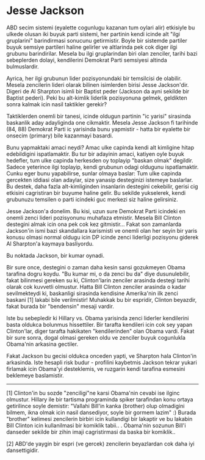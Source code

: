 # Jesse Jackson

ABD secim sistemi (eyalette cogunlugu kazanan tum oylari alir) etkisiyle bu ulkede olusan iki buyuk parti sistemi, her partinin kendi icinde alt "ilgi gruplarini" barindirmasi sonucunu getirmistir. Boyle bir sistemde partiler buyuk semsiye partileri haline gelirler ve altlarinda pek cok diger ilgi grubunu barindirilar. Mesela bu ilgi gruplarindan biri olan zenciler, tarihi bazi sebeplerden dolayi, kendilerini Demokrat Parti semsiyesi altinda bulmuslardir.

Ayrica, her ilgi grubunun lider pozisyonundaki bir temsilcisi de olabilir. Mesela zencilerin lideri olarak bilinen isimlerden birisi Jesse Jackson'dir. Digeri de Al Sharpton isimli bir Baptist peder (Jackson da ayni sekilde bir Baptist pederi). Peki bu alt-kimlik liderlik pozisyonuna gelmek, geldikten sonra kalmak icin nasil taktikler gerekir?

Taktiklerden onemli bir tanesi, icinde oldugun partinin "ic yarisi" sirasinda baskanlik aday adayliginda one cikmaktir. Mesela Jesse Jackson fi tarihinde (84, 88) Demokrat Parti ic yarisinda bunu yapmistir - hatta bir eyalette bir onsecim (primary) bile kazanmayi basardi.

Bunu yapmaktaki amaci neydi? Amac ulke capinda kendi alt kimligine hitap edebildigini ispatlamaktir. Bu tur bir adayinin amaci, katiyen oyle buyuk hedefler, tum ulke capinda herkesden oy toplayip "baskan olmak" degildir. Sadece yeterince ilgi toplayip, kendi grubunun odagi oldugunu ispatlamaktir. Cunku eger bunu yapabilirse, sunlar olmaya baslar: Tum ulke capinda gercekten iddiasi olan adaylar, size yanasip desteginizi istemeye baslarlar. Bu destek, daha fazla alt-kimliginden insanlarin destegini cekebilir, gerisi cig etkisini cagristiran bir buyume haline gelir. Bu sekilde yukselerek, kendi grubunuzu temsilen o parti icindeki guc merkezi siz haline gelirsiniz.

Jesse Jackson'a donelim. Bu kisi, uzun sure Demokrat Parti icindeki en onemli zenci lideri pozisyonunu muhafaza etmistir. Mesela Bill Clinton destegini almak icin ona pek cok kez gitmistir... Fakat son zamanlarda Jackson'in ismi bazi skandallara karismisti ve onemli olan her seyin bir yaris konusu olmasi normal oldugu icin DP icinde zenci liderligi pozisyonu giderek Al Sharpton'a kaymaya basliyordu.

Bu noktada Jackson, bir kumar oynadi.

Bir sure once, destegini o zaman daha kesin sansi gozukmeyen Obama tarafina dogru koydu. "Bu kumar mi, o da zenci bu da" diye dusunulebilir, fakat bilinmesi gereken su ki, Clinton'larin zenciler arasinda destegi tarihi olarak cok kuvvetli olmustur. Hatta Bill Clinton zenciler arasinda o kadar sevilmekteydi ki, baskanligi sirasinda kendisine Amerika'nin ilk zenci baskani [1] lakabi bile verilmistir! Muhakkak bu bir espridir, Clinton beyazdir, fakat burada bir "bendensin" mesaji vardir.

Iste bu sebepledir ki Hillary vs. Obama yarisinda zenci liderler kendilerini basta oldukca bolunmus hissettiler. Bir tarafta kendileri icin cok sey yapan Clinton'lar, diger tarafta hakikaten "kendilerinden" olan Obama vardi. Fakat bir sure sonra, dogal olmasi gereken oldu ve zenciler buyuk cogunlukla Obama'nin arkasina gectiler.

Fakat Jackson bu gecisi oldukca onceden yapti, ve Sharpton hala Clinton'in arkasinda. Iste hesapli risk budur - profilini kaybetmis Jackson tekrar yukari firlamak icin Obama'yi desteklemis, ve ruzgarin kendi tarafina esmesini beklemeye baslamistir.

---

[1] Clinton'in bu sozde "zenciligi"ne karsi Obama'nin cevabi ise ilginc olmustur. Hillary ile bir tartisma programinda spiker tarafindan konu ortaya getirilince soyle demistir: "Vallahi Bill'in kanka (brother) olup olmadigini bilmem, ikna olmak icin nasil dansediyor, soyle bir gormem lazim" :) Burada "brother" kelimesi zencilerin birbiri icin kullandigi bir lakaptir ve bu lakabin Bill Clinton icin kullanilmasi bir komiklik tabii.. . Obama'nin sozunun Bill'i danseder sekilde bir zihin imaji cagristirmasi da baska bir komiklik..

[2] ABD'de yaygin bir espri (ve gercek) zencilerin beyazlardan cok daha iyi dansettigidir.

